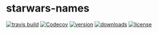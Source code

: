 # starwars-names

[![travis build](https://img.shields.io/travis/DakotaLMartinez/starwars-names.svg)](https://travis-ci.org/DakotaLMartinez/starwars-names)
[![Codecov](https://img.shields.io/codecov/c/github/codecov/example-python.svg)](https://codecov.io/gh/DakotaLMartinez/starwars-names)
[![version](https://img.shields.io/npm/v/npm.svg)](https://www.npmjs.com/package/dlm-starwars-names)
[![downloads](https://img.shields.io/npm/dm/localeval.svg)](https://www.npmjs.com/package/dlm-starwars-names)
[![license](https://img.shields.io/github/license/mashape/apistatus.svg)](https://opensource.org/licenses/MIT)

